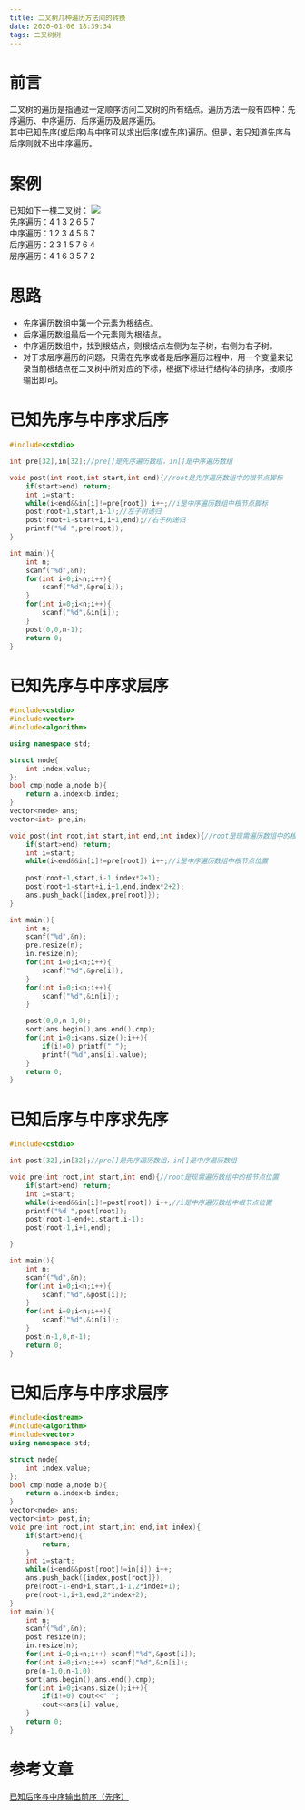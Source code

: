```yaml
---
title: 二叉树几种遍历方法间的转换
date: 2020-01-06 18:39:34
tags: 二叉树树
---
```

# 前言
二叉树的遍历是指通过一定顺序访问二叉树的所有结点。遍历方法一般有四种：先序遍历、中序遍历、后序遍历及层序遍历。<br/>
其中已知先序(或后序)与中序可以求出后序(或先序)遍历。但是，若只知道先序与后序则就不出中序遍历。
# 案例
已知如下一棵二叉树：
![](https://luhexin.github.io/images/二叉树几种遍历方法间的转换/1.png)<br/>
先序遍历：4 1 3 2 6 5 7<br/>
中序遍历：1 2 3 4 5 6 7<br/>
后序遍历：2 3 1 5 7 6 4<br/>
层序遍历：4 1 6 3 5 7 2<br/>
# 思路
- 先序遍历数组中第一个元素为根结点。
- 后序遍历数组最后一个元素则为根结点。
- 中序遍历数组中，找到根结点，则根结点左侧为左子树，右侧为右子树。
- 对于求层序遍历的问题，只需在先序或者是后序遍历过程中，用一个变量来记录当前根结点在⼆叉树中所对应的下标，根据下标进行结构体的排序，按顺序输出即可。
# 已知先序与中序求后序
``` c++
#include<cstdio>

int pre[32],in[32];//pre[]是先序遍历数组，in[]是中序遍历数组 

void post(int root,int start,int end){//root是先序遍历数组中的根节点脚标
	if(start>end) return; 
	int i=start;
	while(i<end&&in[i]!=pre[root]) i++;//i是中序遍历数组中根节点脚标
	post(root+1,start,i-1);//左子树递归
	post(root+1-start+i,i+1,end);//右子树递归
	printf("%d ",pre[root]);
}

int main(){
	int n;
	scanf("%d",&n);
	for(int i=0;i<n;i++){
		scanf("%d",&pre[i]);
	}
	for(int i=0;i<n;i++){
		scanf("%d",&in[i]);
	}
	post(0,0,n-1);
	return 0;
}
```
# 已知先序与中序求层序
``` c++
#include<cstdio>
#include<vector>
#include<algorithm>

using namespace std;

struct node{
	int index,value;
}; 
bool cmp(node a,node b){
	return a.index<b.index;
}
vector<node> ans;
vector<int> pre,in;

void post(int root,int start,int end,int index){//root是现需遍历数组中的根节点位置 
	if(start>end) return; 
	int i=start;
	while(i<end&&in[i]!=pre[root]) i++;//i是中序遍历数组中根节点位置 
	
	post(root+1,start,i-1,index*2+1);
	post(root+1-start+i,i+1,end,index*2+2);
	ans.push_back({index,pre[root]});
}

int main(){
	int n;
	scanf("%d",&n);
	pre.resize(n);
	in.resize(n);
	for(int i=0;i<n;i++){
		scanf("%d",&pre[i]);
	}
	for(int i=0;i<n;i++){
		scanf("%d",&in[i]);
	}

	post(0,0,n-1,0);
	sort(ans.begin(),ans.end(),cmp);
	for(int i=0;i<ans.size();i++){
		if(i!=0) printf(" ");
		printf("%d",ans[i].value);
	}
	return 0;
}
```
# 已知后序与中序求先序
``` c++
#include<cstdio>

int post[32],in[32];//pre[]是先序遍历数组，in[]是中序遍历数组 

void pre(int root,int start,int end){//root是现需遍历数组中的根节点位置 
	if(start>end) return; 
	int i=start;
	while(i<end&&in[i]!=post[root]) i++;//i是中序遍历数组中根节点位置 
    printf("%d ",post[root]);
	post(root-1-end+i,start,i-1);
	post(root-1,i+1,end);

}

int main(){
	int n;
	scanf("%d",&n);
	for(int i=0;i<n;i++){
		scanf("%d",&post[i]);
	}
	for(int i=0;i<n;i++){
		scanf("%d",&in[i]);
	}
	post(n-1,0,n-1);
	return 0;
}
```
# 已知后序与中序求层序
``` c++
#include<iostream>
#include<algorithm>
#include<vector>
using namespace std;

struct node{
	int index,value;
}; 
bool cmp(node a,node b){
	return a.index<b.index;
}
vector<node> ans;
vector<int> post,in;
void pre(int root,int start,int end,int index){
	if(start>end){
		return;
	}
	int i=start;
	while(i<end&&post[root]!=in[i]) i++;
	ans.push_back({index,post[root]});
	pre(root-1-end+i,start,i-1,2*index+1);
	pre(root-1,i+1,end,2*index+2);
}
int main(){
	int n;
	scanf("%d",&n);
	post.resize(n);
	in.resize(n);
	for(int i=0;i<n;i++) scanf("%d",&post[i]);
	for(int i=0;i<n;i++) scanf("%d",&in[i]);
	pre(n-1,0,n-1,0);
	sort(ans.begin(),ans.end(),cmp);
	for(int i=0;i<ans.size();i++){
		if(i!=0) cout<<" ";
		cout<<ans[i].value;
	}
	return 0;
}
```
# 参考文章
[已知后序与中序输出前序（先序）](https://www.liuchuo.net/archives/2090)
